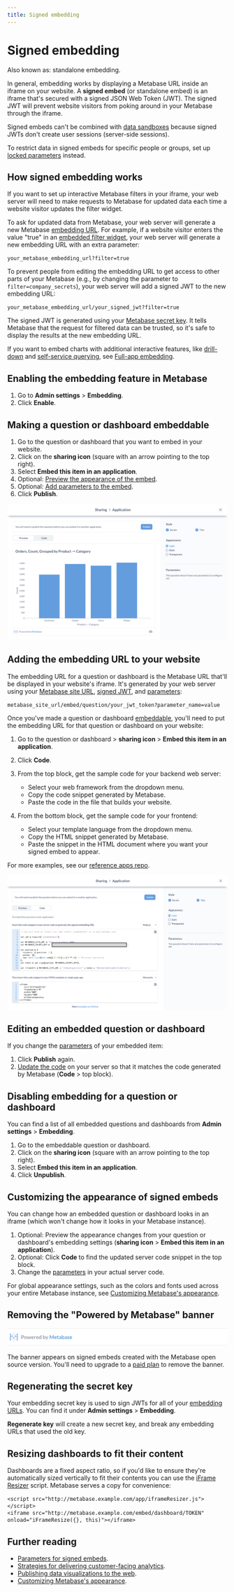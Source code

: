 ```yaml
---
title: Signed embedding
---
```


# Signed embedding

Also known as: standalone embedding.

In general, embedding works by displaying a Metabase URL inside an iframe on your website. A **signed embed** (or standalone embed) is an iframe that's secured with a signed JSON Web Token (JWT). The signed JWT will prevent website visitors from poking around in your Metabase through the iframe.

Signed embeds can't be combined with [data sandboxes](../permissions/data-sandboxes.md) because signed JWTs don't create user sessions (server-side sessions).

To restrict data in signed embeds for specific people or groups, set up [locked parameters](./signed-embedding-parameters.md#pre-filtering-data-in-a-signed-embed) instead.

## How signed embedding works

If you want to set up interactive Metabase filters in your iframe, your web server will need to make requests to Metabase for updated data each time a website visitor updates the filter widget.

To ask for updated data from Metabase, your web server will generate a new Metabase [embedding URL](#adding-the-embedding-url-to-your-website). For example, if a website visitor enters the value "true" in an [embedded filter widget](./signed-embedding-parameters.md#adding-a-filter-widget-to-a-signed-embed), your web server will generate a new embedding URL with an extra parameter:

```
your_metabase_embedding_url?filter=true
```

To prevent people from editing the embedding URL to get access to other parts of your Metabase (e.g., by changing the parameter to `filter=company_secrets`), your web server will add a signed JWT to the new embedding URL:

```
your_metabase_embedding_url/your_signed_jwt?filter=true
```

The signed JWT is generated using your [Metabase secret key](#regenerating-the-secret-key). It tells Metabase that the request for filtered data can be trusted, so it's safe to display the results at the new embedding URL.

If you want to embed charts with additional interactive features, like [drill-down](https://www.metabase.com/learn/questions/drill-through) and [self-service querying](../questions/query-builder/introduction.md), see [Full-app embedding](./full-app-embedding.md).

## Enabling the embedding feature in Metabase

1. Go to **Admin settings** > **Embedding**.
2. Click **Enable**.

## Making a question or dashboard embeddable

1. Go to the question or dashboard that you want to embed in your website.
2. Click on the **sharing icon** (square with an arrow pointing to the top right).
3. Select **Embed this item in an application**.
4. Optional: [Preview the appearance of the embed](#customizing-the-appearance-of-signed-embeds).
5. Optional: [Add parameters to the embed](./signed-embedding-parameters.md).
6. Click **Publish**.

![Preview](./images/04-preview.png)

## Adding the embedding URL to your website

The embedding URL for a question or dashboard is the Metabase URL that'll be displayed in your website's iframe. It's generated by your web server using your [Metabase site URL](../configuring-metabase/settings.md#site-url), [signed JWT](#how-signed-embedding-works), and [parameters](./signed-embedding-parameters.md):

```
metabase_site_url/embed/question/your_jwt_token?parameter_name=value
```

Once you've made a question or dashboard [embeddable](#making-a-question-or-dashboard-embeddable), you'll need to put the embedding URL for that question or dashboard on your website:

1. Go to the question or dashboard > **sharing icon** > **Embed this item in an application**.
2. Click **Code**.
3. From the top block, get the sample code for your backend web server:

   - Select your web framework from the dropdown menu.
   - Copy the code snippet generated by Metabase.
   - Paste the code in the file that builds your website.

4. From the bottom block, get the sample code for your frontend:

   - Select your template language from the dropdown menu.
   - Copy the HTML snippet generated by Metabase.
   - Paste the snippet in the HTML document where you want your signed embed to appear.

For more examples, see our [reference apps repo](https://github.com/metabase/embedding-reference-apps).

![Code samples for embedding](./images/05-code.png)

## Editing an embedded question or dashboard

If you change the [parameters](./signed-embedding-parameters.md) of your embedded item:

1. Click **Publish** again.
2. [Update the code](#adding-the-embedding-url-to-your-website) on your server so that it matches the code generated by Metabase (**Code** > top block).

## Disabling embedding for a question or dashboard

You can find a list of all embedded questions and dashboards from **Admin settings** > **Embedding**.

1. Go to the embeddable question or dashboard.
2. Click on the **sharing icon** (square with an arrow pointing to the top right).
3. Select **Embed this item in an application**.
4. Click **Unpublish**.

## Customizing the appearance of signed embeds

You can change how an embedded question or dashboard looks in an iframe (which won't change how it looks in your Metabase instance).

1. Optional: Preview the appearance changes from your question or dashboard's embedding settings (**sharing icon** > **Embed this item in an application**).
2. Optional: Click **Code** to find the updated server code snippet in the top block.
3. Change the [parameters](./signed-embedding-parameters.md#customizing-the-appearance-of-a-signed-embed) in your actual server code.

For global appearance settings, such as the colors and fonts used across your entire Metabase instance, see [Customizing Metabase's appearance](../configuring-metabase/appearance.md).

## Removing the "Powered by Metabase" banner

![Powered by Metabase](./images/powered-by-metabase.png)

The banner appears on signed embeds created with the Metabase open source version. You'll need to upgrade to a [paid plan](https://www.metabase.com/pricing) to remove the banner.

## Regenerating the secret key

Your embedding secret key is used to sign JWTs for all of your [embedding URLs](#adding-the-embedding-url-to-your-website). You can find it under **Admin settings** > **Embedding**.

**Regenerate key** will create a new secret key, and break any embedding URLs that used the old key.

## Resizing dashboards to fit their content

Dashboards are a fixed aspect ratio, so if you'd like to ensure they're automatically sized vertically to fit their contents you can use the [iFrame Resizer](https://github.com/davidjbradshaw/iframe-resizer) script. Metabase serves a copy for convenience:

```
<script src="http://metabase.example.com/app/iframeResizer.js"></script>
<iframe src="http://metabase.example.com/embed/dashboard/TOKEN" onload="iFrameResize({}, this)"></iframe>
```

## Further reading

- [Parameters for signed embeds](./signed-embedding-parameters.md).
- [Strategies for delivering customer-facing analytics](https://www.metabase.com/learn/embedding/embedding-overview).
- [Publishing data visualizations to the web](https://www.metabase.com/learn/embedding/embedding-charts-and-dashboards).
- [Customizing Metabase's appearance](../configuring-metabase/appearance.md).
